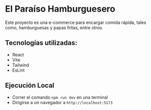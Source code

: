 # El Paraíso Hamburguesero

Este proyecto es una e-commerce para encargar comida rápida, tales como, hamburguesas y papas fritas, entre otros.

## Tecnologías utilizadas:

- React
- Vite
- Tailwind
- EsLint

## Ejecución Local

- Correr el comando `npm run dev` en una terminal
- Dirigirse a un navegador a `http://localhost:5173`

